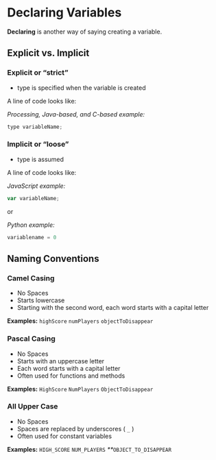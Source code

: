 # Declaring Variables

**Declaring** is another way of saying creating a variable.

## **Explicit vs. Implicit**

### **Explicit or “strict”**

* type is specified when the variable is created

A line of code looks like:

_Processing, Java-based, and C-based example:_

```java
type variableName;
```

### **Implicit or “loose”**

* type is assumed

A line of code looks like:

_JavaScript example:_

```javascript
var variableName;
```

or

_Python example:_

```python
variablename = 0
```

## Naming Conventions

### **Camel Casing**

* No Spaces
* Starts lowercase
* Starting with the second word, each word starts with a capital letter

**Examples:** `highScore` `numPlayers` `objectToDisappear`

### **Pascal Casing**

* No Spaces
* Starts with an uppercase letter
* Each word starts with a capital letter
* Often used for functions and methods

**Examples:** `HighScore` `NumPlayers` `ObjectToDisappear`

### **All Upper Case**

* No Spaces
* Spaces are replaced by underscores \( `_` \)
* Often used for constant variables

**Examples:** `HIGH_SCORE` `NUM_PLAYERS` _\*\*_`OBJECT_TO_DISAPPEAR`

